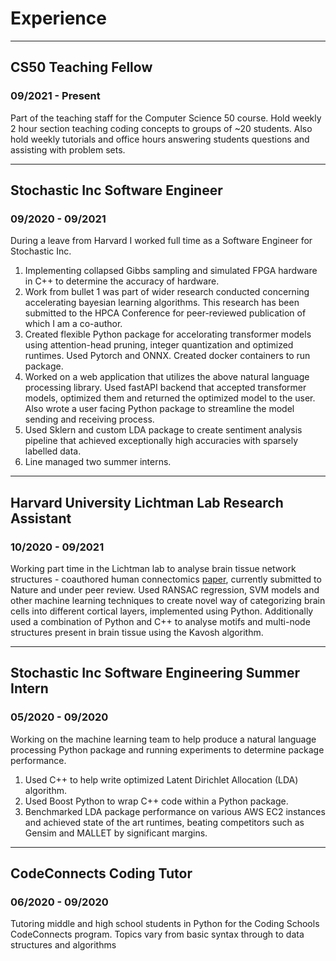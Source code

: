 # Experience 

---

## CS50 Teaching Fellow 
### 09/2021 - Present 
Part of the teaching staff for the Computer Science 50 course. Hold weekly 2 hour section teaching coding
concepts to groups of ~20 students. Also hold weekly tutorials and office hours answering students questions
and assisting with problem sets.

---

## Stochastic Inc Software Engineer
### 09/2020 - 09/2021
During a leave from Harvard I worked full time as a Software Engineer for Stochastic Inc. 
1. Implementing collapsed Gibbs sampling and simulated FPGA hardware in C++ to determine the accuracy of hardware. 
2. Work from bullet 1 was part of wider research conducted concerning accelerating bayesian learning algorithms. This
research has been submitted to the HPCA Conference for peer-reviewed publication of which I am a co-author. 
2. Created flexible Python package for accelorating transformer models
using attention-head pruning, integer quantization and optimized runtimes. Used Pytorch and ONNX. Created docker containers to run
package. 
3. Worked on a web application that utilizes the above natural language processing library. Used fastAPI backend that
accepted transformer models, optimized them and returned the optimized model to the user. Also wrote a user facing
Python package to streamline the model sending and receiving process. 
4. Used Sklern and custom LDA package to create sentiment analysis pipeline that achieved exceptionally high 
accuracies with sparsely labelled data.
4. Line managed two summer interns.

---

## Harvard University Lichtman Lab Research Assistant
### 10/2020 - 09/2021
Working part time in the Lichtman lab to analyse brain tissue network structures - coauthored human 
connectomics [paper](https://www.biorxiv.org/content/10.1101/2021.05.29.446289v2), currently submitted 
to Nature and under peer review. Used RANSAC regression, SVM models and other machine learning techniques 
to create novel way of categorizing brain cells into different cortical layers, implemented using Python. 
Additionally used a combination of Python and C++ to analyse motifs and multi-node structures present in
brain tissue using the Kavosh algorithm.

---

## Stochastic Inc Software Engineering Summer Intern
### 05/2020 - 09/2020
Working on the machine learning team to help produce a natural language processing Python package and 
running experiments to determine package performance.

1. Used C++ to help write optimized Latent Dirichlet Allocation (LDA) algorithm.
2. Used Boost Python to wrap C++ code within a Python package.
3. Benchmarked LDA package performance on various AWS EC2 instances and achieved state of the art runtimes, beating
competitors such as Gensim and MALLET by significant margins.

---

## CodeConnects Coding Tutor
### 06/2020 - 09/2020 
Tutoring middle and high school students in Python for the Coding Schools CodeConnects program. 
Topics vary from basic syntax through to data structures and algorithms



  
  
